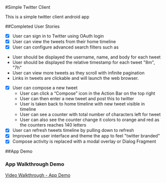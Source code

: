 #Simple Twitter Client

This is a simple twitter client android app

##Completed User Stories
  * [x] User can sign in to Twitter using OAuth login
  * [x] User can view the tweets from their home timeline
  * [x] User can configure advanced search filters such as
   * User should be displayed the username, name, and body for each tweet
   * User should be displayed the relative timestamp for each tweet "8m", "7h"
   * User can view more tweets as they scroll with infinite pagination
   * Links in tweets are clickable and will launch the web browser.
  * [x] User can compose a new tweet
    * User can click a “Compose” icon in the Action Bar on the top right
    * User can then enter a new tweet and post this to twitter
    * User is taken back to home timeline with new tweet visible in timeline
    * User can see a counter with total number of characters left for tweet
    * User can also see the counter change it colors to orange and red as the counters reaches 140 letters
  * [x] User can refresh tweets timeline by pulling down to refresh 
  * [x] Improved the user interface and theme the app to feel "twitter branded"
  * [x] Compose activity is replaced with a modal overlay or Dialog Fragment

##App Demo
### App Walkthrough Demo
[Video Walkthrough - App Demo](https://www.youtube.com/watch?v=cPpnG5HJzIQ)
